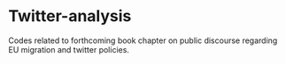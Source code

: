# Twitter-analysis
Codes related to forthcoming book chapter on public discourse regarding EU migration and twitter policies.
